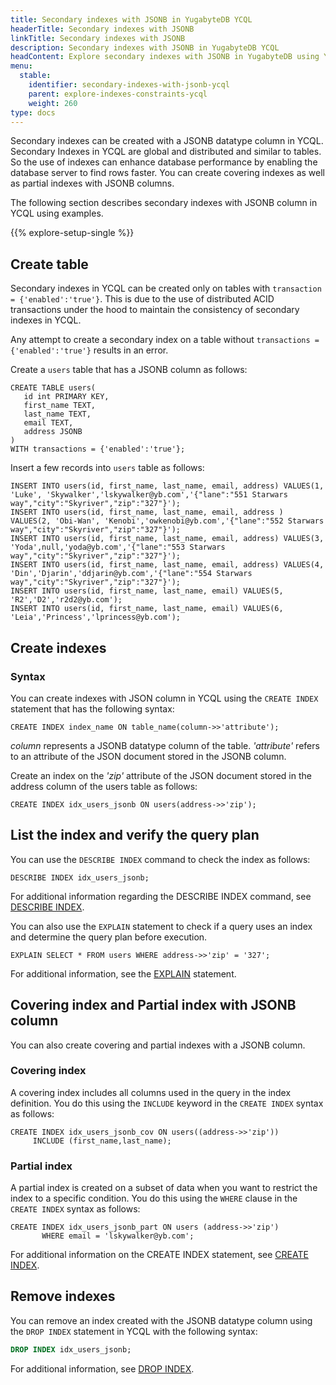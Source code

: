 ```yaml
---
title: Secondary indexes with JSONB in YugabyteDB YCQL
headerTitle: Secondary indexes with JSONB
linkTitle: Secondary indexes with JSONB
description: Secondary indexes with JSONB in YugabyteDB YCQL
headContent: Explore secondary indexes with JSONB in YugabyteDB using YCQL
menu:
  stable:
    identifier: secondary-indexes-with-jsonb-ycql
    parent: explore-indexes-constraints-ycql
    weight: 260
type: docs
---
```


Secondary indexes can be created with a JSONB datatype column in YCQL. Secondary Indexes in YCQL are global and distributed and similar to tables.  So the use of indexes can enhance database performance by enabling the database server to find rows faster.  You can create covering indexes as well as partial indexes with JSONB columns.

The following section describes secondary indexes with JSONB column in YCQL using examples.

{{% explore-setup-single %}}

## Create table

Secondary indexes in YCQL can be created only on tables with `transaction = {'enabled':'true'}`. This is due to the use of distributed ACID transactions under the hood to maintain the consistency of secondary indexes in YCQL.

Any attempt to create a secondary index on a table without `transactions = {'enabled':'true'}` results in an error.

Create a `users` table that has a JSONB column as follows:

```cql
CREATE TABLE users(
   id int PRIMARY KEY,
   first_name TEXT,
   last_name TEXT,
   email TEXT,
   address JSONB
)
WITH transactions = {'enabled':'true'};
```

Insert a few records into `users` table as follows:

```cql
INSERT INTO users(id, first_name, last_name, email, address) VALUES(1, 'Luke', 'Skywalker','lskywalker@yb.com','{"lane":"551 Starwars way","city":"Skyriver","zip":"327"}');
INSERT INTO users(id, first_name, last_name, email, address ) VALUES(2, 'Obi-Wan', 'Kenobi','owkenobi@yb.com','{"lane":"552 Starwars way","city":"Skyriver","zip":"327"}');
INSERT INTO users(id, first_name, last_name, email, address) VALUES(3, 'Yoda',null,'yoda@yb.com','{"lane":"553 Starwars way","city":"Skyriver","zip":"327"}');
INSERT INTO users(id, first_name, last_name, email, address) VALUES(4, 'Din','Djarin','ddjarin@yb.com','{"lane":"554 Starwars way","city":"Skyriver","zip":"327"}');
INSERT INTO users(id, first_name, last_name, email) VALUES(5, 'R2','D2','r2d2@yb.com');
INSERT INTO users(id, first_name, last_name, email) VALUES(6, 'Leia','Princess','lprincess@yb.com');

```

## Create indexes

### Syntax

You can create indexes with JSON column in YCQL using the `CREATE INDEX` statement that has the following syntax:

```cql
CREATE INDEX index_name ON table_name(column->>'attribute');
```

*column* represents a JSONB datatype column of the table. *'attribute'* refers to an attribute of the JSON document stored in the JSONB column.

Create an index on the *'zip'* attribute of the JSON document stored in the address column of the users table as follows:

```cql
CREATE INDEX idx_users_jsonb ON users(address->>'zip');
```

## List the index and verify the query plan

You can use the `DESCRIBE INDEX` command to check the index as follows:

```cql
DESCRIBE INDEX idx_users_jsonb;
```

For additional information regarding the DESCRIBE INDEX command, see [DESCRIBE INDEX](../../../../api/ycqlsh/#describe).

You can also use the `EXPLAIN` statement to check if a query uses an index and determine the query plan before execution.

```cql
EXPLAIN SELECT * FROM users WHERE address->>'zip' = '327';
```

For additional information, see the [EXPLAIN](../../../../api/ycql/explain/) statement.

## Covering index and Partial index with JSONB column

You can also create covering and partial indexes with a JSONB column.

### Covering index

A covering index includes all columns used in the query in the index definition. You do this using the `INCLUDE` keyword in the `CREATE INDEX` syntax as follows:

```cql
CREATE INDEX idx_users_jsonb_cov ON users((address->>'zip'))
     INCLUDE (first_name,last_name);
```

### Partial index

A partial index is created on a subset of data when you want to restrict the index to a specific condition. You do this using the `WHERE` clause in the `CREATE INDEX` syntax as follows:

``` cql
CREATE INDEX idx_users_jsonb_part ON users (address->>'zip')
       WHERE email = 'lskywalker@yb.com';
```

For additional information on the CREATE INDEX statement, see [CREATE INDEX](../../../../api/ycql/ddl_create_index/).

## Remove indexes

You can remove an index created with the JSONB datatype column using the `DROP INDEX` statement in YCQL with the following syntax:

```sql
DROP INDEX idx_users_jsonb;
```

For additional information, see [DROP INDEX](../../../../api/ycql/ddl_drop_index/).
